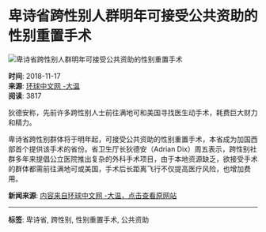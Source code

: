 # 卑诗省跨性别人群明年可接受公共资助的性别重置手术

![卑诗省跨性别人群明年可接受公共资助的性别重置手术](https://thumb.vancdn.com/van/info/2018/11/452452_2018111708541710588_w750_56b5.png)

**时间**: 2018-11-17  
**来源**: [环球中文网 -大温](http://cbeiji.com/shownews.php?id=45406&fid=17)  
**阅读**: 3817  

狄德安称，先前许多跨性别人士前往满地可和美国寻找医生动手术，耗费巨大财力和精力。

卑诗省跨性别群体将于明年起，可接受公共资助的性别重置手术，本省成为加国西部首个提供该手术的省份。省卫生厅长狄德安（Adrian Dix）周五表示，跨性别社群多年来提倡公立医院推出复杂的外科手术项目，由于本地资源缺乏，欲接受手术的群体都需前往满地可或美国，手术后长距离飞行不仅提高医疗风险，也增加费用。

**新闻来源**: [内容来自环球中文网 -大温，点击查看原网站](http://cbeiji.com/shownews.php?id=45406&fid=17)

--- 

**标签**: 卑诗省, 跨性别, 性别重置手术, 公共资助
